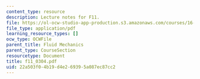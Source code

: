 ```yaml
---
content_type: resource
description: Lecture notes for F11.
file: https://ol-ocw-studio-app-production.s3.amazonaws.com/courses/16-01-unified-engineering-i-ii-iii-iv-fall-2005-spring-2006/22a503f04b19d4e269395a087ec87cc2_f11_0304.pdf
file_type: application/pdf
learning_resource_types: []
ocw_type: OCWFile
parent_title: Fluid Mechanics
parent_type: CourseSection
resourcetype: Document
title: f11_0304.pdf
uid: 22a503f0-4b19-d4e2-6939-5a087ec87cc2
---
```

